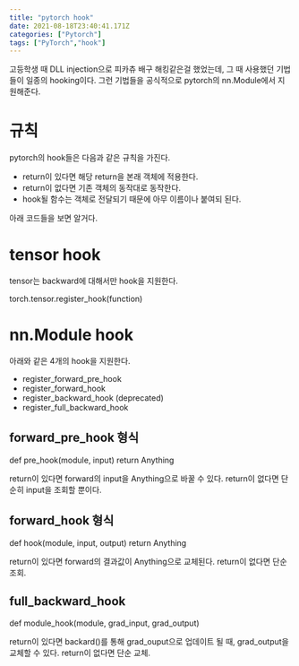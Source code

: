 ```yaml
---
title: "pytorch hook"
date: 2021-08-18T23:40:41.171Z
categories: ["Pytorch"]
tags: ["PyTorch","hook"]
---
```

고등학생 때 DLL injection으로 피카츄 배구 해킹같은걸 했었는데, 그 때 사용했던 기법들이 일종의 hooking이다. 그런 기법들을 공식적으로 pytorch의 nn.Module에서 지원해준다.

# 규칙
pytorch의 hook들은 다음과 같은 규칙을 가진다.
- return이 있다면 해당 return을 본래 객체에 적용한다.
- return이 없다면 기존 객체의 동작대로 동작한다.
- hook될 함수는 객체로 전달되기 때문에 아무 이름이나 붙여되 된다.

아래 코드들을 보면 알거다.

# tensor hook
tensor는 backward에 대해서만 hook을 지원한다. 

torch.tensor.register_hook(function)

# nn.Module hook
아래와 같은 4개의 hook을 지원한다.
- register_forward_pre_hook
- register_forward_hook
- register_backward_hook (deprecated)
- register_full_backward_hook

## forward_pre_hook 형식
def pre_hook(module, input)
	return Anything
    
return이 있다면 forward의 input을 Anything으로 바꿀 수 있다.
return이 없다면 단순히 input을 조회할 뿐이다.

## forward_hook 형식
def hook(module, input, output)
	return Anything

return이 있다면 forward의 결과값이 Anything으로 교체된다.
return이 없다면 단순 조회.

## full_backward_hook
def module_hook(module, grad_input, grad_output)

return이 있다면 backard()를 통해 grad_ouput으로 업데이트 될 때, grad_output을 교체할 수 있다.
return이 없다면 단순 교체.